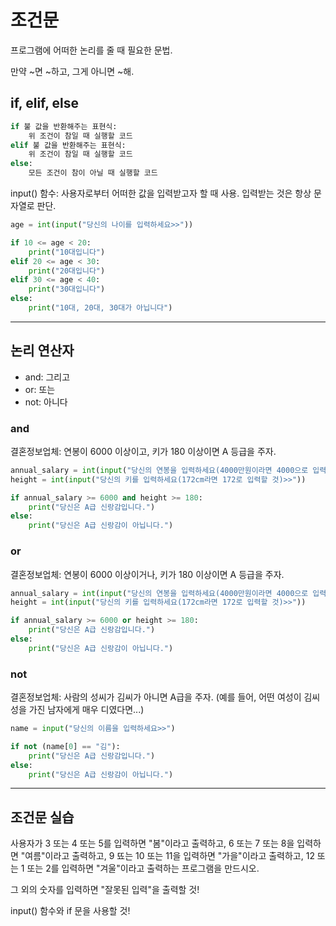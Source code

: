 # 조건문

프로그램에 어떠한 논리를 줄 때 필요한 문법.

만약 ~면 ~하고, 그게 아니면 ~해.

## if, elif, else

```python
if 불 값을 반환해주는 표현식:
    위 조건이 참일 때 실행할 코드
elif 불 값을 반환해주는 표현식:
    위 조건이 참일 때 실행할 코드
else:
    모든 조건이 참이 아닐 때 실행할 코드  
```

input() 함수: 사용자로부터 어떠한 값을 입력받고자 할 때 사용. 입력받는 것은 항상 문자열로 판단.

```python
age = int(input("당신의 나이를 입력하세요>>"))

if 10 <= age < 20:
    print("10대입니다")
elif 20 <= age < 30:
    print("20대입니다")
elif 30 <= age < 40:
    print("30대입니다")
else:
    print("10대, 20대, 30대가 아닙니다") 
```

---

## 논리 연산자

- and: 그리고
- or: 또는
- not: 아니다

### and

결혼정보업체: 연봉이 6000 이상이고, 키가 180 이상이면 A 등급을 주자.

```python
annual_salary = int(input("당신의 연봉을 입력하세요(4000만원이라면 4000으로 입력할 것)>>"))
height = int(input("당신의 키를 입력하세요(172cm라면 172로 입력할 것)>>"))

if annual_salary >= 6000 and height >= 180:
    print("당신은 A급 신랑감입니다.")
else:
    print("당신은 A급 신랑감이 아닙니다.")
```

### or

결혼정보업체: 연봉이 6000 이상이거나, 키가 180 이상이면 A 등급을 주자.

```python
annual_salary = int(input("당신의 연봉을 입력하세요(4000만원이라면 4000으로 입력할 것)>>"))
height = int(input("당신의 키를 입력하세요(172cm라면 172로 입력할 것)>>"))

if annual_salary >= 6000 or height >= 180:
    print("당신은 A급 신랑감입니다.")
else:
    print("당신은 A급 신랑감이 아닙니다.")
```

### not

결혼정보업체: 사람의 성씨가 김씨가 아니면 A급을 주자. (예를 들어, 어떤 여성이 김씨 성을 가진 남자에게 매우 디였다면...)

```python
name = input("당신의 이름을 입력하세요>>")

if not (name[0] == "김"):
    print("당신은 A급 신랑감입니다.")
else:
    print("당신은 A급 신랑감이 아닙니다.")
```

---

## 조건문 실습

사용자가 3 또는 4 또는 5를 입력하면 "봄"이라고 출력하고, 6 또는 7 또는 8을 입력하면 "여름"이라고 출력하고, 9 뚀는 10 또는 11을 입력하면 "가을"이라고 출력하고, 12 또는 1 또는 2를 입력하면 "겨울"이라고 출력하는 프로그램을 만드시오.

그 외의 숫자를 입력하면 "잘못된 입력"을 출력할 것!

input() 함수와 if 문을 사용할 것!
